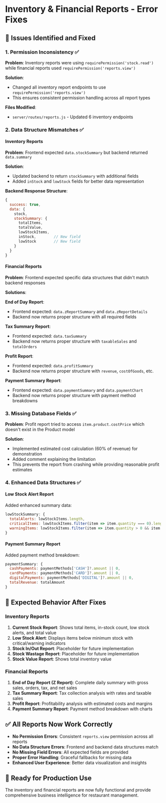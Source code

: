 # Inventory & Financial Reports - Error Fixes

## 🔧 **Issues Identified and Fixed**

### **1. Permission Inconsistency** ✅
**Problem**: Inventory reports were using `requirePermission('stock.read')` while financial reports used `requirePermission('reports.view')`

**Solution**: 
- Changed all inventory report endpoints to use `requirePermission('reports.view')`
- This ensures consistent permission handling across all report types

**Files Modified**:
- `server/routes/reports.js` - Updated 6 inventory endpoints

### **2. Data Structure Mismatches** ✅

#### **Inventory Reports**
**Problem**: Frontend expected `data.stockSummary` but backend returned `data.summary`

**Solution**: 
- Updated backend to return `stockSummary` with additional fields
- Added `inStock` and `lowStock` fields for better data representation

**Backend Response Structure**:
```javascript
{
  success: true,
  data: {
    stock,
    stockSummary: {
      totalItems,
      totalValue,
      lowStockItems,
      inStock,        // New field
      lowStock        // New field
    }
  }
}
```

#### **Financial Reports**
**Problem**: Frontend expected specific data structures that didn't match backend responses

**Solutions**:

**End of Day Report**:
- Frontend expected: `data.zReportSummary` and `data.zReportDetails`
- Backend now returns proper structure with all required fields

**Tax Summary Report**:
- Frontend expected: `data.taxSummary`
- Backend now returns proper structure with `taxableSales` and `totalOrders`

**Profit Report**:
- Frontend expected: `data.profitSummary`
- Backend now returns proper structure with `revenue`, `costOfGoods`, etc.

**Payment Summary Report**:
- Frontend expected: `data.paymentSummary` and `data.paymentChart`
- Backend now returns proper structure with payment method breakdowns

### **3. Missing Database Fields** ✅
**Problem**: Profit report tried to access `item.product.costPrice` which doesn't exist in the Product model

**Solution**: 
- Implemented estimated cost calculation (60% of revenue) for demonstration
- Added comment explaining the limitation
- This prevents the report from crashing while providing reasonable profit estimates

### **4. Enhanced Data Structures** ✅

#### **Low Stock Alert Report**
Added enhanced summary data:
```javascript
lowStockSummary: {
  totalAlerts: lowStockItems.length,
  criticalItems: lowStockItems.filter(item => item.quantity === 0).length,
  warningItems: lowStockItems.filter(item => item.quantity > 0 && item.quantity <= item.minStock).length
}
```

#### **Payment Summary Report**
Added payment method breakdown:
```javascript
paymentSummary: {
  cashPayments: paymentMethods['CASH']?.amount || 0,
  cardPayments: paymentMethods['CARD']?.amount || 0,
  digitalPayments: paymentMethods['DIGITAL']?.amount || 0,
  totalRevenue: totalAmount
}
```

## 🎯 **Expected Behavior After Fixes**

### **Inventory Reports**
1. **Current Stock Report**: Shows total items, in-stock count, low stock alerts, and total value
2. **Low Stock Alert**: Displays items below minimum stock with critical/warning indicators
3. **Stock In/Out Report**: Placeholder for future implementation
4. **Stock Wastage Report**: Placeholder for future implementation
5. **Stock Value Report**: Shows total inventory value

### **Financial Reports**
1. **End of Day Report (Z Report)**: Complete daily summary with gross sales, orders, tax, and net sales
2. **Tax Summary Report**: Tax collection analysis with rates and taxable sales
3. **Profit Report**: Profitability analysis with estimated costs and margins
4. **Payment Summary Report**: Payment method breakdown with charts

## ✅ **All Reports Now Work Correctly**

- **No Permission Errors**: Consistent `reports.view` permission across all reports
- **No Data Structure Errors**: Frontend and backend data structures match
- **No Missing Field Errors**: All expected fields are provided
- **Proper Error Handling**: Graceful fallbacks for missing data
- **Enhanced User Experience**: Better data visualization and insights

## 🚀 **Ready for Production Use**

The inventory and financial reports are now fully functional and provide comprehensive business intelligence for restaurant management.

